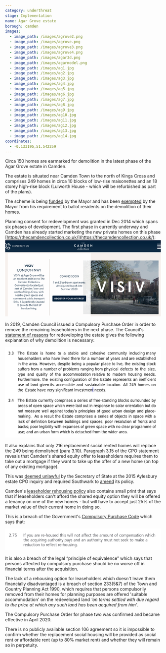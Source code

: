 ```yaml
---
category: underthreat
stage: Implementation 
name: Agar Grove estate 
borough: camden
images:
  - image_path: /images/agrove2.png
  - image_path: /images/agrove.png
  - image_path: /images/agrove3.png
  - image_path: /images/agrove4.png
  - image_path: /images/agar3d.png
  - image_path: /images/agarmodel.png
  - image_path: /images/ag1.jpg
  - image_path: /images/ag2.jpg
  - image_path: /images/ag3.jpg
  - image_path: /images/ag4.jpg
  - image_path: /images/ag5.jpg
  - image_path: /images/ag6.jpg
  - image_path: /images/ag7.jpg
  - image_path: /images/ag8.jpg
  - image_path: /images/ag9.jpg
  - image_path: /images/ag10.jpg
  - image_path: /images/ag11.jpg
  - image_path: /images/ag12.jpg
  - image_path: /images/ag13.jpg
  - image_path: /images/ag14.jpg
coordinates: 
  - -0.133195,51.542259
---
```

Circa 150 homes are earmarked for demolition in the latest phase of the Agar Grove estate in Camden.

The estate is situated near Camden Town to the north of Kings Cross and comprises 249 homes in circa 10 blocks of low-rise maisonettes and an 18 storey high-rise block (Lulworth House - which will be refurbished as part of the plans). 

The scheme is being [funded](/approved/funding) by the Mayor and has been [exempted](/approved/ballotexemptions) by the Mayor from his requirement to ballot residents on the demolition of their homes. 

Planning consent for redevelopment was granted in Dec 2014 which spans six phases of development. The first phase in currently underway and Camden has already started marketing the new private homes on this phase [https://thecamdencollection.co.uk/](https://thecamdencollection.co.uk/): 
<img src="/images/visiv.png" class="img-fluid rounded img-thumbnail">

In 2019, Camden Council issued a Compulsory Purchase Order in order to remove the remaining leaseholders in the next phase. The Council's [statement of reasons](https://www.camden.gov.uk/documents/20142/35497697/Agar+Grove+estate+CPO+-+Statement+of+Reasons+May+2019.pdf/5dc5fe4d-8a00-07db-2e4e-d4984251e7d7) for redeveloping the estate gives the following explanation of why demolition is necessary:

<img src="/images/cposor.png" class="img-fluid rounded img-thumbnail">

It also explains that only 216 replacement social rented homes will replace the 249 being demolished (para 3.10). Paragraph 3.15 of the CPO statement reveals that Camden's shared equity offer to leaseholders requires them to take out a mortgage if they want to take up the offer of a new home (on top of any existing mortgage).

This was [deemed unlawful](https://www.theguardian.com/society/2016/sep/16/government-blocks-controversial-plan-to-force-out-housing-estate-residents) by the Secretary of State at the 2015 Aylesbury estate CPO inquiry and required Southwark to [amend](http://moderngov.southwarksites.com/documents/s74901/Report%20Amending%20the%20shared%20equity%20rehousing%20policy%20for%20qualifying%20homeowners%20affected%20by%20regenerati.pdf) its policy.

Camden's [leaseholder rehousing policy](https://www.camden.gov.uk/documents/20142/0/3088.3+Resident+Offer+Resident+Leaseholders.pdf/511adac5-badd-2154-d76c-3002ea877a2d) also contains small print that says that if leaseholders can't afford the shared equity option they will be offered a tenancy on one of the new homes - but will have to accept just 25% of the market value of their current home in doing so.

This is a breach of the Government's [Compulsory Purchase Code](https://assets.publishing.service.gov.uk/government/uploads/system/uploads/attachment_data/file/571453/booklet4.pdf) which says that:

<img src="/images/cpocodeextract.png" class="img-fluid rounded img-thumbnail">

It is also a breach of the legal “principle of equivalence” which says that persons affected by compulsory purchase should be no worse off in financial terms after the acquisition. 

The lack of a rehousing option for leaseholders which doesn't leave them financially disadvantaged is a breach of section 233(5&7) of the Town and Country Planning Act 1990, which requires that persons compulsorily removed from their homes for planning purposes are offered 'suitable accommodation' on the redeveloped land _'on terms settled with due regard to the price at which any such land has been acquired from him'_.

The Compulsory Purchase Order for phase two was confirmed and became effective in April 2020.

There is no publicly available section 106 agreement so it is impossible to confirm whether the replacement social housing will be provided as social rent or affordable rent (up to 80% market rent) and whether they will remain so in perpetuity.
